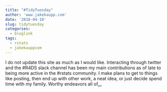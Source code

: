 ```yaml
---
title: "#TidyTuesday"
author: 'www.jakekaupp.com'
date: '2018-04-10'
slug: tidytuesday
categories:
  - bloglink
tags:
  - rstats
  - jakekauppcom
---
```


I do not update this site as much as I would like. Interacting through twitter and the #R4DS slack channel has been my main contributions as of late to being more active in the #rstats community. I make plans to get to things like posting, then end up with other work, a neat idea, or just decide spend time with my family. Worthy endeavors all of[... <i class="fas fa-external-link-alt"></i>](http://www.jakekaupp.com/post/tidytuesday-the-lonesome-kicker/)

